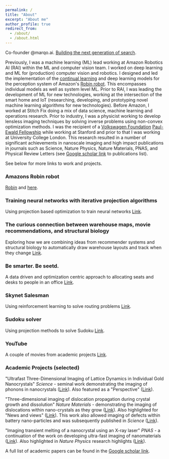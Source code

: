 ```yaml
---
permalink: /
title: "About"
excerpt: "About me"
author_profile: true
redirect_from: 
  - /about/
  - /about.html
---
```


Co-founder @marqo.ai. [Building the next generation of search](https://github.com/marqo-ai/marqo).

Previously, I was a machine learning (ML) lead working at Amazon Robotics AI (RAI) within the ML and computer vision team. I worked on deep learning and ML for (production) computer vision and robotics. I designed and led the implementation of the [continual learning](https://www.amazon.science/latest-news/robin-deals-with-a-world-where-things-are-changing-all-around-it) and deep learning models for the perception system of Amazon's [Robin robot](https://www.amazon.science/latest-news/robin-deals-with-a-world-where-things-are-changing-all-around-it). This encompasses individual models as well as system level ML.  Prior to RAI, I was leading the development of ML for new technologies, working at the intersection of the smart home and IoT (researching, developing, and prototyping novel machine learning algorithms for new technologies).  Before Amazon, I worked at Stitch Fix doing a mix of data science, machine learning and operations research. Prior to industry, I was a physicist working to develop lensless imaging techniques by solving inverse problems using non-convex optimization methods.  I was the recipient of a [Volkswagen Foundation](https://www.volkswagenstiftung.de/en/foundation) [Paul-Ewald Fellowship](https://www.volkswagenstiftung.de/en/funding/free-electron-laser-science-peter-paul-ewald-fellowships-at-lcls-in-stanford) while working at Stanford and prior to that I was working at University College London. This research resulted in a number of significant achievements in nanoscale imaging and high impact publications in journals such as Science, Nature Physics, Nature Materials, PNAS, and Physical Review Letters (see [Google scholar link](https://scholar.google.com/citations?user=Eighd10AAAAJ&hl=en) to publications list). 

See below for more links to work and projects.

### Amazons Robin robot
[Robin](https://www.amazon.science/latest-news/amazon-robotics-see-robin-robot-arms-in-action)
and [here](https://www.amazon.science/latest-news/robin-deals-with-a-world-where-things-are-changing-all-around-it).

### Training neural networks with iterative projection algorithms
Using projection based optimization to train neural networks [Link](https://github.com/jn2clark/nn-iterated-projections).

### The curious connection between warehouse maps, movie recommendations, and structural biology
Exploring how we are combining ideas from recommender systems and structural biology to automatically draw warehouse layouts and track when they change [Link](https://multithreaded.stitchfix.com/blog/2017/08/31/warehouse-layouts/).

### Be smarter. Be seetd.
A data driven and optimization centric approach to allocating seats and desks to people in an office [Link](https://multithreaded.stitchfix.com/blog/2017/06/29/please-remain-seetd/).

### Skynet Salesman
Using reinforcement learning to solve routing problems [Link](https://multithreaded.stitchfix.com/blog/2016/07/21/skynet-salesman/).

### Sudoku solver
Using projection methods to solve Sudoku [Link](https://github.com/jn2clark/sudoku-difference-map).

### YouTube 
A couple of movies from academic projects [Link](https://www.youtube.com/channel/UCcrvZ2MXXI324yga2YBq3ag).

### Academic Projects (selected)
"Ultrafast Three-Dimensional Imaging of Lattice Dynamics in Individual Gold Nanocrystals" *Science* - seminal work demonstrating the imaging of phonons in nanocrystals ([Link](https://science.sciencemag.org/content/341/6141/56.abstract)). Also featured as a "Perspective" ([Link](https://science.sciencemag.org/content/341/6141/36)).

"Three-dimensional imaging of dislocation propagation during crystal growth and dissolution" *Nature Materials* - demonstrating the imaging of dislocations within nano-crystals as they grow ([Link](https://www.nature.com/articles/nmat4320)). Also highlighted for "News and views" ([Link](https://www.nature.com/articles/nmat4334?platform=hootsuite)).  This work also allowed imaging of defects within battery nano-particles and was subsequently published in *Science* ([Link](https://science.sciencemag.org/content/348/6241/1344.abstract)).

"Imaging transient melting of a nanocrystal using an X-ray laser" *PNAS* - a continuation of the work on developing ultra-fast imaging of nanomaterials ([Link](https://www.pnas.org/content/112/24/7444.short)). Also highlighted in *Nature Physics* research highlights ([Link](www.nature.com/nphys/journal/v11/n7/full/nphys3401.html)).

A full list of academic papers can be found in the [Google scholar link](https://scholar.google.com/citations?user=Eighd10AAAAJ&hl=en).
